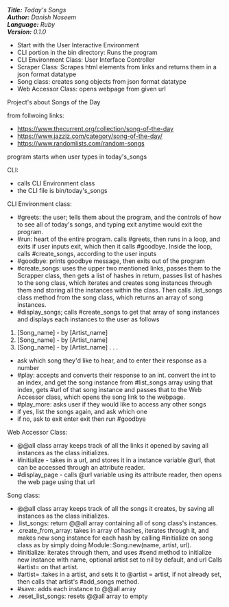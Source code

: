 ***Title:** Today's Songs* <br />
***Author:** Danish Naseem* <br />
***Language:** Ruby* <br />
***Version:** 0.1.0*

- Start with the User Interactive Environment
- CLI portion in the bin directory: Runs the program
- CLI Environment Class: User Interface Controller
- Scraper Class: Scrapes html elements from links and returns them in a json format datatype
- Song class: creates song objects from json format datatype
- Web Accessor Class: opens webpage from given url


Project's about Songs of the Day

from follwoing links:
- https://www.thecurrent.org/collection/song-of-the-day
- https://www.jazziz.com/category/song-of-the-day/
- https://www.randomlists.com/random-songs

program starts when user types in today's_songs

CLI:
- calls CLI Environment class
- the CLI file is bin/today's_songs

CLI Environment class:
- #greets: the user; tells them about the program, and the controls of how to see all of today's songs, and typing exit anytime
  would exit the program.
- #run: heart of the entire program. calls #greets, then runs in a loop, and exits if user inputs exit, which then it calls #goodbye. Inside the loop, calls #create_songs, according to the user inputs
- #goodbye:  prints goodbye message, then exits out of the program
- #create_songs: uses the upper two mentioned links,
  passes them to the Scrapper class, then gets a list of hashes in return, passes list of hashes to the song class, which iterates and creates song instances through them and storing all the instances within the class. Then calls .list_songs class method from the song class, which returns an array of song instances.
- #display_songs; calls #create_songs to get that array of song instances and displays each instances to the user as follows

1. [Song_name] - by [Artist_name]
2. [Song_name] - by [Artist_name]
3. [Song_name] - by [Artist_name]
.
.
.

- ask which song they'd like to hear, and to enter their response as a number
- #play: accepts and converts their response to an int.
  convert the int to an index, and get the song instance from #list_songs array using that index, gets #url of that song instance and passes that to the Web Accessor class, which opens the song link to the webpage.
- #play_more: asks user if they would like to access any other songs
- if yes, list the songs again, and ask which one
- if no, ask to exit enter exit then run #goodbye

Web Accessor Class:
- @@all class array keeps track of all the links it opened by saving all instances as the class initializes.
- #initialize - takes in a url, and stores it in a instance variable @url, that can be accessed through an attribute reader.
- #display_page - calls @url variable using its attribute reader, then opens the web page using that url

Song class:
- @@all class array keeps track of all the songs it creates, by saving all instances as the class initializes.
- .list_songs: return @@all array containing all of song class's instances.
- .create_from_array: takes in array of hashes, iterates through it, and makes new song instance for each hash by calling #initialize on song class as by simply doing Module::Song.new(name, artist, url).
- #initialize: iterates through them, and uses #send method to initialize new instance with name, optional artist set to nil by default, and url Calls #artist= on that artist.
- #artist= :takes in a artist, and sets it to @artist = artist, if not already set, then calls that artist's #add_songs method.
- #save: adds each instance to @@all array
- .reset_list_songs: resets @@all array to empty
